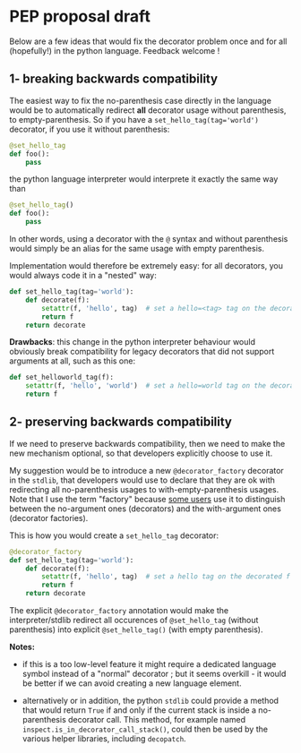 # PEP proposal draft

Below are a few ideas that would fix the decorator problem once and for all (hopefully!) in the python language. Feedback welcome !

## 1- breaking backwards compatibility

The easiest way to fix the no-parenthesis case directly in the language would be to automatically redirect **all** decorator usage without parenthesis, to empty-parenthesis. So if you have a `set_hello_tag(tag='world')` decorator, if you use it without parenthesis:

```python
@set_hello_tag
def foo():
    pass
```

the python language interpreter would interprete it exactly the same way than

```python
@set_hello_tag()
def foo():
    pass
```

In other words, using a decorator with the `@` syntax and without parenthesis would simply be an alias for the same usage with empty parenthesis.

Implementation would therefore be extremely easy: for all decorators, you would always code it in a "nested" way:

```python
def set_hello_tag(tag='world'):
    def decorate(f):
        setattr(f, 'hello', tag)  # set a hello=<tag> tag on the decorated f
        return f
    return decorate
``` 

**Drawbacks**: this change in the python interpreter behaviour would obviously break compatibility for legacy decorators that did not support arguments at all, such as this one:

```python
def set_helloworld_tag(f):
    setattr(f, 'hello', 'world')  # set a hello=world tag on the decorated f
    return f
``` 


## 2- preserving backwards compatibility

If we need to preserve backwards compatibility, then we need to make the new mechanism optional, so that developers explicitly choose to use it.

My suggestion would be to introduce a new `@decorator_factory` decorator in the `stdlib`, that developers would use to declare that they are ok with redirecting all no-parenthesis usages to with-empty-parenthesis usages. Note that I use the term "factory" because [some users](https://stackoverflow.com/questions/28693930/when-to-use-decorator-and-decorator-factory) use it to distinguish between the no-argument ones (decorators) and the with-argument ones (decorator factories).

This is how you would create a `set_hello_tag` decorator:

```python
@decorator_factory
def set_hello_tag(tag='world'):
    def decorate(f):
        setattr(f, 'hello', tag)  # set a hello tag on the decorated f
        return f
    return decorate
```

The explicit `@decorator_factory` annotation would make the interpreter/stdlib redirect all occurences of `@set_hello_tag` (without parenthesis) into explicit `@set_hello_tag()` (with empty parenthesis).

**Notes:** 

 - if this is a too low-level feature it might require a dedicated language symbol instead of a "normal" decorator ; but it seems overkill - it would be better if we can avoid creating a new language element.
 
 - alternatively or in addition, the python `stdlib` could provide a method that would return `True` if and only if the current stack is inside a no-parenthesis decorator call. This method, for example named `inspect.is_in_decorator_call_stack()`, could then be used by the various helper libraries, including `decopatch`.
